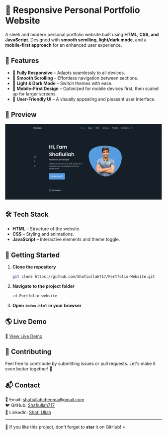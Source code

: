 # 🚀 Responsive Personal Portfolio Website

A sleek and modern personal portfolio website built using **HTML, CSS, and JavaScript**. Designed with **smooth scrolling**, **light/dark mode**, and a **mobile-first approach** for an enhanced user experience.

## 🌟 Features

- 🔹 **Fully Responsive** – Adapts seamlessly to all devices.
- 🔹 **Smooth Scrolling** – Effortless navigation between sections.
- 🔹 **Light & Dark Mode** – Switch themes with ease.
- 🔹 **Mobile-First Design** – Optimized for mobile devices first, then scaled up for larger screens.
- 🔹 **User-Friendly UI** – A visually appealing and pleasant user interface.

## 📸 Preview

![Portfolio Website Preview](assets/img/SS%20for%20Preview.png)

## 🛠️ Tech Stack

- **HTML** – Structure of the website.
- **CSS** – Styling and animations.
- **JavaScript** – Interactive elements and theme toggle.

## 🚀 Getting Started

1. **Clone the repository**
   ```sh
   git clone https://github.com/Shafiullah717/Portfolio-Website.git
2. **Navigate to the project folder**
   ```sh
   cd Portfolio website
   ```
3. **Open `index.html` in your browser**

## 🌎 Live Demo

🔗 [View Live Demo](https://portfolio-by-muhammad-shafiullah.netlify.app/)

## 🎯 Contributing

Feel free to contribute by submitting issues or pull requests. Let's make it even better together! 🚀

## 📬 Contact

📧 Email: shafiullahcheema@gmail.com  
🐦 GitHub: [Shafiullah717](https://github.com/shafiullah717)  
💼 LinkedIn: [Shafi Ullah](https://www.linkedin.com/in/shafi-ullah-086b83284/)  

---

💙 If you like this project, don't forget to **star** it on GitHub! ⭐



